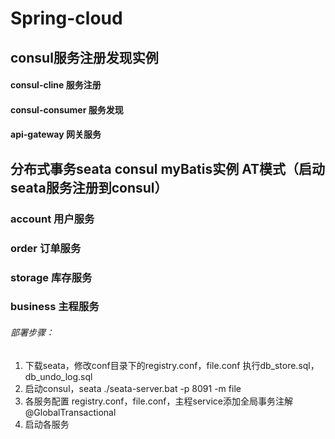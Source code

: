 # Spring-cloud
## consul服务注册发现实例
#### consul-cline     服务注册
#### consul-consumer  服务发现
#### api-gateway      网关服务

## 分布式事务seata consul myBatis实例 AT模式（启动seata服务注册到consul）
### account             用户服务
### order               订单服务
### storage             库存服务
### business            主程服务
###### 部署步骤：
1. 下载seata，修改conf目录下的registry.conf，file.conf 执行db_store.sql，db_undo_log.sql
2. 启动consul，seata ./seata-server.bat -p 8091 -m file
3. 各服务配置 registry.conf，file.conf，主程service添加全局事务注解@GlobalTransactional
4. 启动各服务